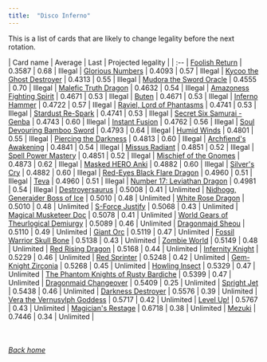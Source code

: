 ```yaml
---
title:  "Disco Inferno"
---
```


This is a list of cards that are likely to change legality before the next rotation.

| Card name | Average | Last | Projected legality |
| :-- |
[Foolish Return](https://db.ygoprodeck.com/card/?search=Foolish%20Return) | 0.3587 | 0.68 | Illegal |
[Glorious Numbers](https://db.ygoprodeck.com/card/?search=Glorious%20Numbers) | 0.4093 | 0.57 | Illegal |
[Kycoo the Ghost Destroyer](https://db.ygoprodeck.com/card/?search=Kycoo%20the%20Ghost%20Destroyer) | 0.4313 | 0.55 | Illegal |
[Mudora the Sword Oracle](https://db.ygoprodeck.com/card/?search=Mudora%20the%20Sword%20Oracle) | 0.4555 | 0.70 | Illegal |
[Malefic Truth Dragon](https://db.ygoprodeck.com/card/?search=Malefic%20Truth%20Dragon) | 0.4632 | 0.54 | Illegal |
[Amazoness Fighting Spirit](https://db.ygoprodeck.com/card/?search=Amazoness%20Fighting%20Spirit) | 0.4671 | 0.53 | Illegal |
[Buten](https://db.ygoprodeck.com/card/?search=Buten) | 0.4671 | 0.53 | Illegal |
[Inferno Hammer](https://db.ygoprodeck.com/card/?search=Inferno%20Hammer) | 0.4722 | 0.57 | Illegal |
[Raviel, Lord of Phantasms](https://db.ygoprodeck.com/card/?search=Raviel,%20Lord%20of%20Phantasms) | 0.4741 | 0.53 | Illegal |
[Stardust Re-Spark](https://db.ygoprodeck.com/card/?search=Stardust%20Re-Spark) | 0.4741 | 0.53 | Illegal |
[Secret Six Samurai - Genba](https://db.ygoprodeck.com/card/?search=Secret%20Six%20Samurai%20-%20Genba) | 0.4743 | 0.60 | Illegal |
[Instant Fusion](https://db.ygoprodeck.com/card/?search=Instant%20Fusion) | 0.4762 | 0.56 | Illegal |
[Soul Devouring Bamboo Sword](https://db.ygoprodeck.com/card/?search=Soul%20Devouring%20Bamboo%20Sword) | 0.4793 | 0.64 | Illegal |
[Humid Winds](https://db.ygoprodeck.com/card/?search=Humid%20Winds) | 0.4801 | 0.55 | Illegal |
[Piercing the Darkness](https://db.ygoprodeck.com/card/?search=Piercing%20the%20Darkness) | 0.4813 | 0.60 | Illegal |
[Archfiend's Awakening](https://db.ygoprodeck.com/card/?search=Archfiend's%20Awakening) | 0.4841 | 0.54 | Illegal |
[Missus Radiant](https://db.ygoprodeck.com/card/?search=Missus%20Radiant) | 0.4851 | 0.52 | Illegal |
[Spell Power Mastery](https://db.ygoprodeck.com/card/?search=Spell%20Power%20Mastery) | 0.4851 | 0.52 | Illegal |
[Mischief of the Gnomes](https://db.ygoprodeck.com/card/?search=Mischief%20of%20the%20Gnomes) | 0.4873 | 0.62 | Illegal |
[Masked HERO Anki](https://db.ygoprodeck.com/card/?search=Masked%20HERO%20Anki) | 0.4882 | 0.60 | Illegal |
[Silver's Cry](https://db.ygoprodeck.com/card/?search=Silver's%20Cry) | 0.4882 | 0.60 | Illegal |
[Red-Eyes Black Flare Dragon](https://db.ygoprodeck.com/card/?search=Red-Eyes%20Black%20Flare%20Dragon) | 0.4960 | 0.51 | Illegal |
[Teva](https://db.ygoprodeck.com/card/?search=Teva) | 0.4960 | 0.51 | Illegal |
[Number 17: Leviathan Dragon](https://db.ygoprodeck.com/card/?search=Number%2017:%20Leviathan%20Dragon) | 0.4981 | 0.54 | Illegal |
[Destroyersaurus](https://db.ygoprodeck.com/card/?search=Destroyersaurus) | 0.5008 | 0.41 | Unlimited |
[Nidhogg, Generaider Boss of Ice](https://db.ygoprodeck.com/card/?search=Nidhogg,%20Generaider%20Boss%20of%20Ice) | 0.5010 | 0.48 | Unlimited |
[White Rose Dragon](https://db.ygoprodeck.com/card/?search=White%20Rose%20Dragon) | 0.5010 | 0.48 | Unlimited |
[S-Force Justify](https://db.ygoprodeck.com/card/?search=S-Force%20Justify) | 0.5068 | 0.43 | Unlimited |
[Magical Musketeer Doc](https://db.ygoprodeck.com/card/?search=Magical%20Musketeer%20Doc) | 0.5078 | 0.41 | Unlimited |
[World Gears of Theurlogical Demiurgy](https://db.ygoprodeck.com/card/?search=World%20Gears%20of%20Theurlogical%20Demiurgy) | 0.5089 | 0.46 | Unlimited |
[Dragonmaid Sheou](https://db.ygoprodeck.com/card/?search=Dragonmaid%20Sheou) | 0.5110 | 0.49 | Unlimited |
[Giant Orc](https://db.ygoprodeck.com/card/?search=Giant%20Orc) | 0.5119 | 0.47 | Unlimited |
[Fossil Warrior Skull Bone](https://db.ygoprodeck.com/card/?search=Fossil%20Warrior%20Skull%20Bone) | 0.5138 | 0.43 | Unlimited |
[Zombie World](https://db.ygoprodeck.com/card/?search=Zombie%20World) | 0.5149 | 0.48 | Unlimited |
[Red Rising Dragon](https://db.ygoprodeck.com/card/?search=Red%20Rising%20Dragon) | 0.5168 | 0.44 | Unlimited |
[Infernity Knight](https://db.ygoprodeck.com/card/?search=Infernity%20Knight) | 0.5229 | 0.46 | Unlimited |
[Red Sprinter](https://db.ygoprodeck.com/card/?search=Red%20Sprinter) | 0.5248 | 0.42 | Unlimited |
[Gem-Knight Zirconia](https://db.ygoprodeck.com/card/?search=Gem-Knight%20Zirconia) | 0.5268 | 0.45 | Unlimited |
[Howling Insect](https://db.ygoprodeck.com/card/?search=Howling%20Insect) | 0.5329 | 0.47 | Unlimited |
[The Phantom Knights of Rusty Bardiche](https://db.ygoprodeck.com/card/?search=The%20Phantom%20Knights%20of%20Rusty%20Bardiche) | 0.5399 | 0.47 | Unlimited |
[Dragonmaid Changeover](https://db.ygoprodeck.com/card/?search=Dragonmaid%20Changeover) | 0.5409 | 0.25 | Unlimited |
[Spright Jet](https://db.ygoprodeck.com/card/?search=Spright%20Jet) | 0.5438 | 0.46 | Unlimited |
[Darkness Destroyer](https://db.ygoprodeck.com/card/?search=Darkness%20Destroyer) | 0.5576 | 0.39 | Unlimited |
[Vera the Vernusylph Goddess](https://db.ygoprodeck.com/card/?search=Vera%20the%20Vernusylph%20Goddess) | 0.5717 | 0.42 | Unlimited |
[Level Up!](https://db.ygoprodeck.com/card/?search=Level%20Up!) | 0.5767 | 0.43 | Unlimited |
[Magician's Restage](https://db.ygoprodeck.com/card/?search=Magician's%20Restage) | 0.6718 | 0.38 | Unlimited |
[Mezuki](https://db.ygoprodeck.com/card/?search=Mezuki) | 0.7446 | 0.34 | Unlimited |

<br>

###### [Back home](index)